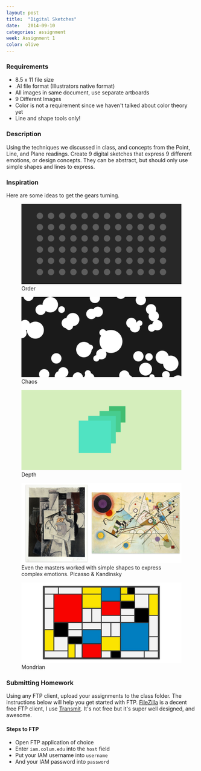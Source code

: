 ```yaml
---
layout: post
title:  "Digital Sketches"
date:   2014-09-10
categories: assignment
week: Assignment 1
color: olive
---
```


### Requirements
- 8.5 x 11 file size
- .AI file format (Illustrators native format)
- All images in same document, use separate artboards
- 9 Different Images
- Color is not a requirement since we haven't talked about color theory yet
- Line and shape tools only!

### Description
Using the techniques we discussed in class, and concepts from the Point, Line, and Plane readings. Create 9 digital sketches that express 9 different emotions, or design concepts. They can be abstract, but should only use simple shapes and lines to express.

### Inspiration
Here are some ideas to get the gears turning.

<figure>
  <img src="/images/week1/assignment-order.png" alt="">
  <figcaption>Order</figcaption>
</figure>

<figure>
  <img src="/images/week1/assignment-chaos.png" alt="">
  <figcaption>Chaos</figcaption>
</figure>

<figure>
  <img src="/images/week1/assignment-depth.png" alt="">
  <figcaption>Depth</figcaption>
</figure>

<figure>
  <img src="/images/week1/assignment-masters.jpg" alt="">
  <figcaption>Even the masters worked with simple shapes to express complex emotions. Picasso & Kandinsky</figcaption>
</figure>

<figure>
  <img src="/images/week1/assignment-masters-2.jpg" alt="">
  <figcaption>Mondrian</figcaption>
</figure>

### Submitting Homework
Using any FTP client, upload your assignments to the class folder. The instructions below will help you get started with FTP. [FileZilla](https://filezilla-project.org/download.php?type=client) is a decent free FTP client, I use [Transmit](http://panic.com/transmit/). It's not free but it's super well designed, and awesome.

#### Steps to FTP
- Open FTP application of choice
- Enter `iam.colum.edu` into the `host` field
- Put your IAM username into `username`
- And your IAM password into `password`
